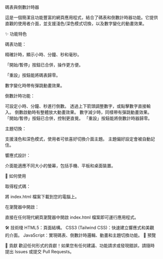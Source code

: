 碼表與倒數計時器

這是一個簡潔且功能豐富的網頁應用程式，結合了碼表和倒數計時器功能。它提供直觀的使用者介面，並支援淺色/深色模式切換，以及數字變化的動畫效果。

✨ 功能特色

碼表功能：

精確計時，顯示小時、分鐘、秒和毫秒。

「開始/暫停」按鈕已合併，操作更方便。

「重設」按鈕能將碼表歸零。

數字變化時帶有彈跳動畫效果。


倒數計時功能：

可設定小時、分鐘、秒進行倒數。
透過上下箭頭調整數字，或點擊數字直接輸入。
倒數啟動時有整體放大動畫效果。
數字減少時，同樣帶有彈跳動畫效果。
「開始/暫停」按鈕已合併，控制更直覺。
「重設」按鈕能將倒數計時器歸零。


主題切換：

支援淺色和深色模式，使用者可依喜好切換介面主題。
主題偏好設定會被自動記住。


響應式設計：

介面能適應不同大小的螢幕，包括手機、平板和桌面裝置。


🚀 如何使用

取得程式碼：

將 index.html 檔案下載到您的電腦上。

在瀏覽器中開啟：

直接在任何現代網頁瀏覽器中開啟 index.html 檔案即可運行應用程式。

🛠️ 技術棧
HTML5：頁面結構。
CSS3 (Tailwind CSS)：快速建立響應式和美觀的介面。
JavaScript：實現碼表、倒數計時邏輯、動畫和主題切換功能。
📸 預覽

🤝 貢獻
歡迎任何形式的貢獻！如果您有任何建議、功能請求或發現錯誤，請隨時提出 Issues 或提交 Pull Requests。
